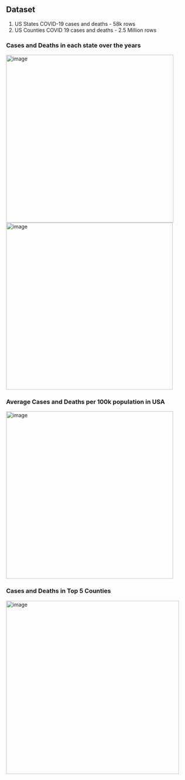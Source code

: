 ## Dataset

1. US States COVID-19 cases and deaths - 58k rows
2. US Counties COVID 19 cases and deaths - 2.5 Million rows

### Cases and Deaths in each state over the years

<img width="457" alt="image" src="https://user-images.githubusercontent.com/50318272/212579015-b773b34d-4b71-46e3-91a1-a8ca6e5e6098.png">

<img width="455" alt="image" src="https://user-images.githubusercontent.com/50318272/212579041-df8378c6-5bc3-44e7-9119-0bb4155ad9a9.png">

### Average Cases and Deaths per 100k population in USA

<img width="456" alt="image" src="https://user-images.githubusercontent.com/50318272/212579088-3cd2077a-40c0-47e9-9532-695f97794d13.png">

### Cases and Deaths in Top 5 Counties

<img width="472" alt="image" src="https://user-images.githubusercontent.com/50318272/212579159-d2b8fe9d-c44a-4014-ba08-359a323c688d.png">
